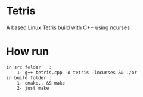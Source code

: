 # Tetris
A based Linux Tetris build with C++ using ncurses 

# How run 
    in src folder   :
        1- g++ tetris.cpp -o tetris -lncurses && ./or
    in build folder :
        1- cmake.. && make
        2- just make
